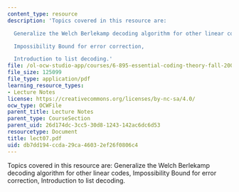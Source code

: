 ```yaml
---
content_type: resource
description: 'Topics covered in this resource are:

  Generalize the Welch Berlekamp decoding algorithm for other linear codes,

  Impossibility Bound for error correction,

  Introduction to list decoding.'
file: /ol-ocw-studio-app/courses/6-895-essential-coding-theory-fall-2004/db7dd194ccda29ca46032ef26f0806c4_lect07.pdf
file_size: 125099
file_type: application/pdf
learning_resource_types:
- Lecture Notes
license: https://creativecommons.org/licenses/by-nc-sa/4.0/
ocw_type: OCWFile
parent_title: Lecture Notes
parent_type: CourseSection
parent_uid: 26d174dc-3cc5-30d8-1243-142ac6dc6d53
resourcetype: Document
title: lect07.pdf
uid: db7dd194-ccda-29ca-4603-2ef26f0806c4
---
```

Topics covered in this resource are:
Generalize the Welch Berlekamp decoding algorithm for other linear codes,
Impossibility Bound for error correction,
Introduction to list decoding.